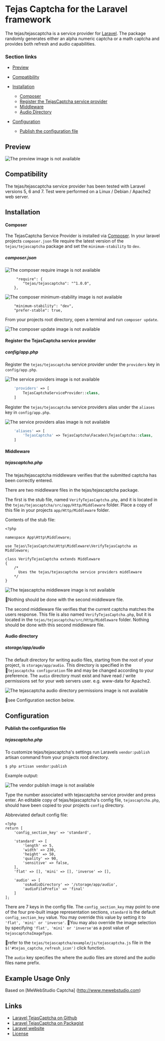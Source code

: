 # Tejas Captcha for the Laravel framework

The tejas/tejascaptcha is a service provider for [Laravel](http://www.laravel.com).  The package randomly generates either an alpha numeric captcha or a math captcha and provides both refresh and audio capabilities.

### Section links
* [Preview](#preview)
* [Compatibility](#compatibility)
* [Installation](#installation)
     * [Composer](#composer)
     * [Register the TejasCaptcha service provider](#register-the-tejascaptcha-service-provider)
     * [Middleware](#middleware)
     * [Audio Directory](#audio-directory)

* [Configuration](#configuration)
     * [Publish the configuration file](#publish-the-configuration-file)


## Preview

![The preview image is not available](assets/githubReadme/images/tejasCaptchaPreview.png?raw=true "TejasCaptcha Preview")



## Compatibility

The tejas/tejascaptcha service provider has been tested with Laravel versions 5, 6 and 7. Test were performed on a Linux / Debian / Apache2 web server.


## Installation


#### Composer

The TejasCaptcha Service Provider is installed via [Composer](http://getcomposer.org). In your laravel projects `composer.json` file require the latest version of the `tejas/tejascaptcha` package and set the `minimum-stability` to `dev`.



##### composer.json


![The composer require image is not available](assets/githubReadme/images/tejasCaptchaComposerRequire.png?raw=true "TejasCaptcha Composer Require Section")

```
     "require": {
        "tejas/tejascaptcha": "^1.0.0",
    },
```

![The composer minimum-stability image is not available](assets/githubReadme/images/tejasCaptchaComposerMinStability.png?raw=true "TejasCaptcha Composer Minimum-Stability")

```
    "minimum-stability": "dev",
    "prefer-stable": true,
```

From your projects root directory, open a terminal and run ```composer update```.


![The composer update image is not available](assets/githubReadme/images/tejasCaptchaComposerUpdate.png?raw=true "TejasCaptcha Composer Update")


#### Register the TejasCaptcha service provider

##### config/app.php


Register the `tejas/tejascaptcha` service provider under the `providers` key in `config/app.php`.

![The service providers image is not available](assets/githubReadme/images/tejasCaptchaProvider1.png?raw=true "TejasCaptcha Service Provider")

```php
    'providers' => [
        TejasCaptchaServiceProvider::class,
    ]
```

Register the `tejas/tejascaptcha` service providers alias under the `aliases` key in `config/app.php`.

![The service providers alias image is not available](assets/githubReadme/images/tejasCaptchaProvider3.png?raw=true "TejasCaptcha Service Providers Alias")

```php
    'aliases' => [
        'TejasCaptcha' => TejasCaptcha\Facades\TejasCaptcha::class,
    ]
```


#### Middleware

#####  tejascaptcha.php


The tejas/tejascaptcha middleware verifies that the submitted captcha has been correctly entered.

There are two middleware files in the tejas/tejascaptcha package.

The first is the stub file, named `VerifyTejasCaptcha.php`, and it is located in the `tejas/tejascaptcha/src/app/Http/Middleware` folder. Place a copy of this file in your projects `app/Http/Middleware` folder.

Contents of the stub file:

```
<?php

namespace App\Http\Middleware;

use Tejas\TejasCaptcha\Http\Middleware\VerifyTejasCaptcha as Middleware;

class VerifyTejasCaptcha extends Middleware
{
    /*
      Uses the tejas/tejascaptcha service providers middleware
    */
}
```


![The tejascaptcha middleware image is not available](assets/githubReadme/images/tejasCaptchaVerifyMiddlewareStub.png?raw=true "TejasCaptcha Middleware")


 :small_red_triangle:Nothing should be done with the second middleware file.

The second middleware file verifies that the current captcha matches the users response. This file is also named `VerifyTejasCaptcha.php`, but it is located in the `tejas/tejascaptcha/src/Http/Middleware` folder. Nothing should be done with this second middleware file.


#### Audio directory

##### storage/app/audio

The default directory for writing audio files, starting from the root of your project, is `storage/app/audio`. This directory is specified in the  :small_red_triangle:`tejascaptcha configuration` file and may be changed according to your preference. The `audio` directory must exist and have read / write permissions set for your web servers user. e.g. www-data for Apache2.


![The tejascaptcha audio directory permissions image is not available](assets/githubReadme/images/tejasCaptchaAudioDirectoryPermissions.png?raw=true "TejasCaptcha Audio Directory Permissions")


 :small_red_triangle:see Configuration section below.



## Configuration


#### Publish the configuration file


##### tejascaptcha.php


To customize tejas/tejascaptcha's settings run Laravels `vendor:publish` artisan command from your projects root directory.


```
$ php artisan vendor:publish
```

Example output:

![The vendor publish image is not available](assets/githubReadme/images/tejasCaptchaVendorPublish.png?raw=true "Vendor Publish")


Type the number associated with tejascaptcha service provider and press enter. An editable copy of tejas/tejascaptcha's config file, `tejascaptcha.php`, should have been copied to your projects `config` directory.

Abbreviated default config file:

```
<?php
return [
    'config_section_key' => 'standard',

    'standard' => [
        'length' => 5,
        'width' => 230,
        'height' => 50,
        'quality' => 90,
        'sensitive' => false,
    ],
    'flat' => [], 'mini' => [], 'inverse' => [],

    'audio' => [
        'osAudioDirectory' => '/storage/app/audio',
        'audioFilePrefix' => 'final'
    ]
];

```

There are 7 keys in the config file. The `config_section_key` may point to one
of the four pre-built image representation sections, `standard` is the default
`config_section_key` value. You may override this value by setting it to
`'flat', 'mini' or 'inverse'`. :small_red_triangle:You may also override the
image selection by specifying `'flat', 'mini' or 'inverse'`as a post value
of `tejascaptchaImageType`.

:small_red_triangle:refer to the `tejas/tejascaptcha/example/js/tejascaptcha.js`
file in the `$('#tejas_captcha_refresh_icon')` click function.

The `audio` key specifies the where the audio files are stored and the audio
files name prefix.


## Example Usage Only


Based on [MeWebStudio Captcha] (http://www.mewebstudio.com)

## Links
* [Laravel TejasCaptcha on Github](https://github.com/1007tejas/TejasCaptcha)
* [Laravel TejasCaptcha on Packagist](https://packagist.org/packages/TejasCaptcha)
* [Laravel website](http://laravel.com)
* [License](http://www.opensource.org/licenses/mit-license.php)
